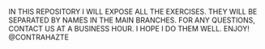 IN THIS REPOSITORY I WILL EXPOSE ALL THE EXERCISES. THEY WILL BE SEPARATED BY NAMES IN THE MAIN BRANCHES.
FOR ANY QUESTIONS, CONTACT US AT A BUSINESS HOUR. I HOPE I DO THEM WELL. ENJOY! @CONTRAHAZTE
